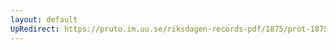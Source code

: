 ```yaml
---
layout: default
UpRedirect: https://pruto.im.uu.se/riksdagen-records-pdf/1875/prot-1875--ak--001/prot-1875--ak--001_040.pdf
---
```

